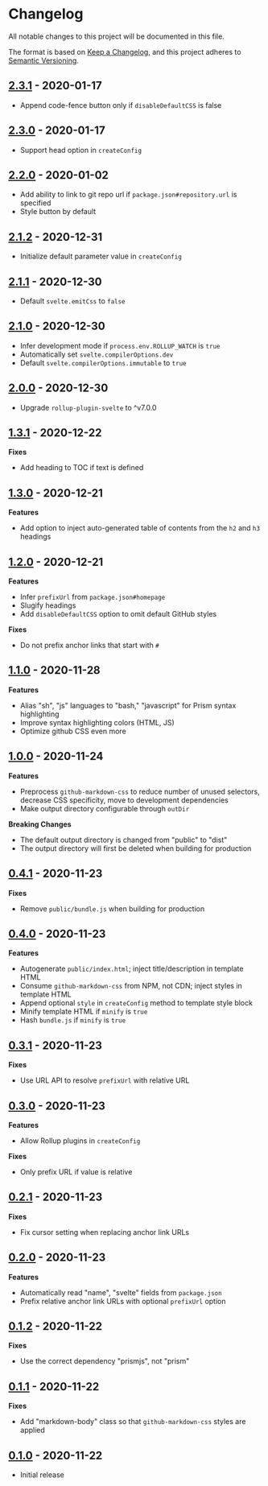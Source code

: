 # Changelog

All notable changes to this project will be documented in this file.

The format is based on [Keep a Changelog](https://keepachangelog.com/en/1.0.0/),
and this project adheres to [Semantic Versioning](https://semver.org/spec/v2.0.0.html).

## [2.3.1](https://github.com/metonym/svelte-readme/releases/tag/v2.3.1) - 2020-01-17

- Append code-fence button only if `disableDefaultCSS` is false

## [2.3.0](https://github.com/metonym/svelte-readme/releases/tag/v2.3.0) - 2020-01-17

- Support head option in `createConfig`

## [2.2.0](https://github.com/metonym/svelte-readme/releases/tag/v2.2.0) - 2020-01-02

- Add ability to link to git repo url if `package.json#repository.url` is specified
- Style button by default

## [2.1.2](https://github.com/metonym/svelte-readme/releases/tag/v2.1.2) - 2020-12-31

- Initialize default parameter value in `createConfig`

## [2.1.1](https://github.com/metonym/svelte-readme/releases/tag/v2.1.1) - 2020-12-30

- Default `svelte.emitCss` to `false`

## [2.1.0](https://github.com/metonym/svelte-readme/releases/tag/v2.1.0) - 2020-12-30

- Infer development mode if `process.env.ROLLUP_WATCH` is `true`
- Automatically set `svelte.compilerOptions.dev`
- Default `svelte.compilerOptions.immutable` to `true`

## [2.0.0](https://github.com/metonym/svelte-readme/releases/tag/v2.0.0) - 2020-12-30

- Upgrade `rollup-plugin-svelte` to ^v7.0.0

## [1.3.1](https://github.com/metonym/svelte-readme/releases/tag/v1.3.1) - 2020-12-22

**Fixes**

- Add heading to TOC if text is defined

## [1.3.0](https://github.com/metonym/svelte-readme/releases/tag/v1.3.0) - 2020-12-21

**Features**

- Add option to inject auto-generated table of contents from the `h2` and `h3` headings

## [1.2.0](https://github.com/metonym/svelte-readme/releases/tag/v1.2.0) - 2020-12-21

**Features**

- Infer `prefixUrl` from `package.json#homepage`
- Slugify headings
- Add `disableDefaultCSS` option to omit default GitHub styles

**Fixes**

- Do not prefix anchor links that start with `#`

## [1.1.0](https://github.com/metonym/svelte-readme/releases/tag/v1.1.0) - 2020-11-28

**Features**

- Alias "sh", "js" languages to "bash," "javascript" for Prism syntax highlighting
- Improve syntax highlighting colors (HTML, JS)
- Optimize github CSS even more

## [1.0.0](https://github.com/metonym/svelte-readme/releases/tag/v1.0.0) - 2020-11-24

**Features**

- Preprocess `github-markdown-css` to reduce number of unused selectors, decrease CSS specificity, move to development dependencies
- Make output directory configurable through `outDir`

**Breaking Changes**

- The default output directory is changed from "public" to "dist"
- The output directory will first be deleted when building for production

## [0.4.1](https://github.com/metonym/svelte-readme/releases/tag/v0.4.1) - 2020-11-23

**Fixes**

- Remove `public/bundle.js` when building for production

## [0.4.0](https://github.com/metonym/svelte-readme/releases/tag/v0.4.0) - 2020-11-23

**Features**

- Autogenerate `public/index.html`; inject title/description in template HTML
- Consume `github-markdown-css` from NPM, not CDN; inject styles in template HTML
- Append optional `style` in `createConfig` method to template style block
- Minify template HTML if `minify` is `true`
- Hash `bundle.js` if `minify` is `true`

## [0.3.1](https://github.com/metonym/svelte-readme/releases/tag/v0.3.1) - 2020-11-23

**Fixes**

- Use URL API to resolve `prefixUrl` with relative URL

## [0.3.0](https://github.com/metonym/svelte-readme/releases/tag/v0.3.0) - 2020-11-23

**Features**

- Allow Rollup plugins in `createConfig`

**Fixes**

- Only prefix URL if value is relative

## [0.2.1](https://github.com/metonym/svelte-readme/releases/tag/v0.2.1) - 2020-11-23

**Fixes**

- Fix cursor setting when replacing anchor link URLs

## [0.2.0](https://github.com/metonym/svelte-readme/releases/tag/v0.2.0) - 2020-11-23

**Features**

- Automatically read "name", "svelte" fields from `package.json`
- Prefix relative anchor link URLs with optional `prefixUrl` option

## [0.1.2](https://github.com/metonym/svelte-readme/releases/tag/v0.1.2) - 2020-11-22

**Fixes**

- Use the correct dependency "prismjs", not "prism"

## [0.1.1](https://github.com/metonym/svelte-readme/releases/tag/v0.1.1) - 2020-11-22

**Fixes**

- Add "markdown-body" class so that `github-markdown-css` styles are applied

## [0.1.0](https://github.com/metonym/svelte-readme/releases/tag/v0.1.0) - 2020-11-22

- Initial release
